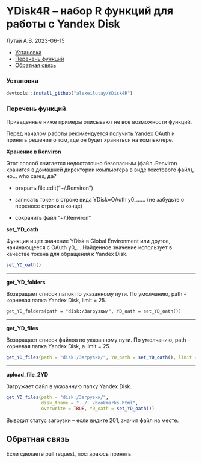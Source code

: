 YDisk4R – набор R функций для работы с Yandex Disk
================
Лутай А.В.
2023-06-15

  - [Установка](#установка)
  - [Перечень функций](#перечень-функций)
  - [Обратная связь](#обратная-связь)

### Установка

``` r
devtools::install_github("alexeilutay/YDisk4R")
```

### Перечень функций

Приведенные ниже примеры описывают не все возможности функций.

Перед началом работы рекомендуется [получить Yandex
OAuth](https://yandex.ru/dev/id/doc/ru/register-client) и принять
решение о том, где он будет храниться на компьютере.

**Хранение в Renviron**

Этот способ считается недостаточно безопасным (файл .Renviron хранится в
домашней директории компьютера в виде текстового файл), но… who cares,
да?

  - открыть file.edit(“\~/.Renviron”)

  - записать токен в строке вида YDisk=OAuth y0\_…… (не забудьте о
    переносе строки в конце)

  - сохранить файл “\~/.Renviron”

**set\_YD\_oath**

Функция ищет значение YDisk в Global Environment или другое,
начинающееся с OAuth y0\_… Найденное значение использует в
качестве токена для обращения к Yandex Disk.

``` r
set_YD_oath()
```

-----

**get\_YD\_folders**

Возвращает список папок по указанному пути. По умолчанию, path -
корневая папка Yandex Disk, limit = 25.

    get_YD_folders(path = "disk:/Загрузки/", YD_oath = set_YD_oath())

-----

**get\_YD\_files**

Возвращает список файлов по указанному пути. По умолчанию, path -
корневая папка Yandex Disk, а limit = 25.

``` r
get_YD_files(path = "disk:/Загрузки/", YD_oath = set_YD_oath(), limit = 5)
```

-----

**upload\_file\_2YD**

Загружает файл в указанную папку Yandex Disk.

``` r
get_YD_files(path = "disk:/Загрузки/", 
             disk_fname = "../../bookmarks.html", 
             overwrite = TRUE, YD_oath = set_YD_oath())
```

Выводит статус загрузки – если видите 201, значит файл на месте.

## Обратная связь

Если сделаете pull request, постараюсь принять.
